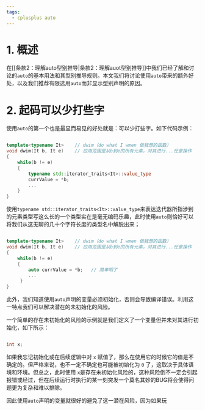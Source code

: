 ```yaml
---
tags:
  - cplusplus auto
---
```


# 1. 概述

在[[条款2：理解auto型别推导|条款2：理解auot型别推导]]中我们已经了解和讨论的`auto`的基本用法和其型别推导规则。本文我们将讨论使用`auto`带来的额外好处，以及我们推荐有限选用`auto`而非显示型别声明的原因。

# 2. 起码可以少打些字

使用`auto`的第一个也是最显而易见的好处就是：可以少打些字。如下代码示例：

``` C++

template<typename It>    // dwim（do what I wmen 做我想的函数）
void dwim(It b, It e)    // 应用范围是从b到e的所有元素，对其进行...任意操作
{
	while(b != e)
	{
		typename std::iterator_traits<It>::value_type
		currValue = *b;
		...
	}
}

```

使用`typename std::iterator_traits<It>::value_type`来表达迭代器所指涉到的元素类型写这么长的一个类型实在是毫无编码乐趣，此时使用`auto`则恰好可以将我们从这无聊的几十个字符长度的类型名中解脱出来；

``` C++

template<typename It>    // dwim（do what I wmen 做我想的函数）
void dwim(It b, It e)    // 应用范围是从b到e的所有元素，对其进行...任意操作
{
	while(b != e)
	{
		auto currValue = *b;   // 简单明了
		...
	 }
}

```

此外，我们知道使用`auto`声明的变量必须初始化，否则会导致编译错误。利用这一特点我们可以解决潜在的未初始化的风险。

一个简单的存在未初始化的风险的示例就是我们定义了一个变量但并未对其进行初始化，如下所示：

``` C++

int x;

```

如果我忘记初始化或在后续逻辑中对 `x` 赋值了，那么在使用它的时候它的值是不确定的。但严格来说，也不一定不确定也可能被初始化为 `0` 了，这取决于具体语境和环境。但总之，此时使用  `x`是存在未初始化风险的，这种风险倒不一定会引起报错或经过，但在后续运行时执行的某一刻突发一个莫名其妙的BUG将会使得问题更为复杂和难以排除。

因此使用`auto`声明的变量就很好的避免了这一潜在风险，因为如果玩